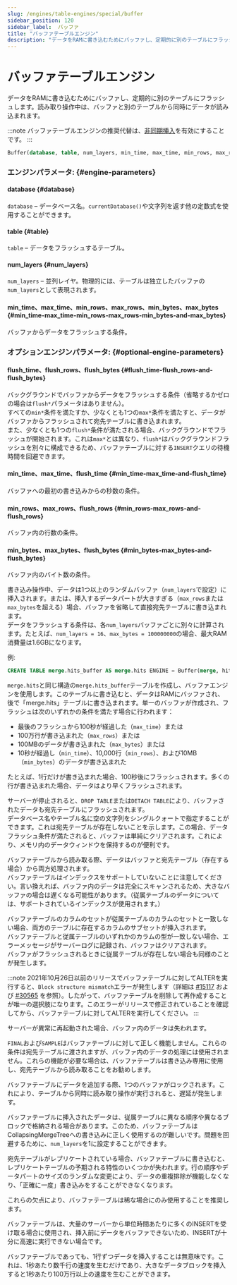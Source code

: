 ```yaml
---
slug: /engines/table-engines/special/buffer
sidebar_position: 120
sidebar_label:  バッファ
title: "バッファテーブルエンジン"
description: "データをRAMに書き込むためにバッファし、定期的に別のテーブルにフラッシュします。読み取り操作中は、バッファと別のテーブルから同時にデータが読み込まれます。"
---
```



# バッファテーブルエンジン

データをRAMに書き込むためにバッファし、定期的に別のテーブルにフラッシュします。読み取り操作中は、バッファと別のテーブルから同時にデータが読み込まれます。

:::note
バッファテーブルエンジンの推奨代替は、[非同期挿入](/guides/best-practices/asyncinserts.md)を有効にすることです。
:::

``` sql
Buffer(database, table, num_layers, min_time, max_time, min_rows, max_rows, min_bytes, max_bytes [,flush_time [,flush_rows [,flush_bytes]]])
```

### エンジンパラメータ: {#engine-parameters}

#### database {#database}

`database` – データベース名。`currentDatabase()`や文字列を返す他の定数式を使用することができます。

#### table {#table}

`table` – データをフラッシュするテーブル。

#### num_layers {#num_layers}

`num_layers` – 並列レイヤ。物理的には、テーブルは独立したバッファの`num_layers`として表現されます。

#### min_time、max_time、min_rows、max_rows、min_bytes、max_bytes {#min_time-max_time-min_rows-max_rows-min_bytes-and-max_bytes}

バッファからデータをフラッシュする条件。

### オプションエンジンパラメータ: {#optional-engine-parameters}

#### flush_time、flush_rows、flush_bytes {#flush_time-flush_rows-and-flush_bytes}

バックグラウンドでバッファからデータをフラッシュする条件（省略するかゼロの場合は`flush*`パラメータはありません）。  
すべての`min*`条件を満たすか、少なくとも1つの`max*`条件を満たすと、データがバッファからフラッシュされて宛先テーブルに書き込まれます。  
また、少なくとも1つの`flush*`条件が満たされる場合、バックグラウンドでフラッシュが開始されます。これは`max*`とは異なり、`flush*`はバックグラウンドフラッシュを別々に構成できるため、バッファテーブルに対する`INSERT`クエリの待機時間を回避できます。

#### min_time、max_time、flush_time {#min_time-max_time-and-flush_time}

バッファへの最初の書き込みからの秒数の条件。

#### min_rows、max_rows、flush_rows {#min_rows-max_rows-and-flush_rows}

バッファ内の行数の条件。

#### min_bytes、max_bytes、flush_bytes {#min_bytes-max_bytes-and-flush_bytes}

バッファ内のバイト数の条件。  

書き込み操作中、データは1つ以上のランダムバッファ（`num_layers`で設定）に挿入されます。または、挿入するデータパートが大きすぎる（`max_rows`または`max_bytes`を超える）場合、バッファを省略して直接宛先テーブルに書き込まれます。  
データをフラッシュする条件は、各`num_layers`バッファごとに別々に計算されます。たとえば、`num_layers = 16`、`max_bytes = 100000000`の場合、最大RAM消費量は1.6GBになります。

例:

``` sql
CREATE TABLE merge.hits_buffer AS merge.hits ENGINE = Buffer(merge, hits, 1, 10, 100, 10000, 1000000, 10000000, 100000000)
```

`merge.hits`と同じ構造の`merge.hits_buffer`テーブルを作成し、バッファエンジンを使用します。このテーブルに書き込むと、データはRAMにバッファされ、後で「merge.hits」テーブルに書き込まれます。単一のバッファが作成され、フラッシュは次のいずれかの条件を満たす場合に行われます：
- 最後のフラッシュから100秒が経過した（`max_time`）または
- 100万行が書き込まれた（`max_rows`）または
- 100MBのデータが書き込まれた（`max_bytes`）または
- 10秒が経過し（`min_time`）、10,000行（`min_rows`）、および10MB（`min_bytes`）のデータが書き込まれた

たとえば、1行だけが書き込まれた場合、100秒後にフラッシュされます。多くの行が書き込まれた場合、データはより早くフラッシュされます。 

サーバーが停止されると、`DROP TABLE`または`DETACH TABLE`により、バッファされたデータも宛先テーブルにフラッシュされます。  
データベース名やテーブル名に空の文字列をシングルクォートで指定することができます。これは宛先テーブルが存在しないことを示します。この場合、データフラッシュ条件が満たされると、バッファは単純にクリアされます。これにより、メモリ内のデータウィンドウを保持するのが便利です。

バッファテーブルから読み取る際、データはバッファと宛先テーブル（存在する場合）から両方処理されます。  
バッファテーブルはインデックスをサポートしていないことに注意してください。言い換えれば、バッファ内のデータは完全にスキャンされるため、大きなバッファの場合は遅くなる可能性があります。（従属テーブルのデータについては、サポートされているインデックスが使用されます。）

バッファテーブルのカラムのセットが従属テーブルのカラムのセットと一致しない場合、両方のテーブルに存在するカラムのサブセットが挿入されます。  
バッファテーブルと従属テーブルのいずれかのカラムの型が一致しない場合、エラーメッセージがサーバーログに記録され、バッファはクリアされます。  
バッファがフラッシュされるときに従属テーブルが存在しない場合も同様のことが発生します。

:::note
2021年10月26日以前のリリースでバッファテーブルに対してALTERを実行すると、`Block structure mismatch`エラーが発生します（詳細は [#15117](https://github.com/ClickHouse/ClickHouse/issues/15117) および [#30565](https://github.com/ClickHouse/ClickHouse/pull/30565) を参照）。したがって、バッファテーブルを削除して再作成することが唯一の選択肢になります。このエラーがリリースで修正されていることを確認してから、バッファテーブルに対してALTERを実行してください。
:::

サーバーが異常に再起動された場合、バッファ内のデータは失われます。

`FINAL`および`SAMPLE`はバッファテーブルに対して正しく機能しません。これらの条件は宛先テーブルに渡されますが、バッファ内のデータの処理には使用されません。これらの機能が必要な場合は、バッファテーブルは書き込み専用に使用し、宛先テーブルから読み取ることをお勧めします。

バッファテーブルにデータを追加する際、1つのバッファがロックされます。これにより、テーブルから同時に読み取り操作が実行されると、遅延が発生します。

バッファテーブルに挿入されたデータは、従属テーブルに異なる順序や異なるブロックで格納される場合があります。このため、バッファテーブルはCollapsingMergeTreeへの書き込みに正しく使用するのが難しいです。問題を回避するために、`num_layers`を1に設定することができます。

宛先テーブルがレプリケートされている場合、バッファテーブルに書き込むと、レプリケートテーブルの予期される特性のいくつかが失われます。行の順序やデータパートのサイズのランダムな変更により、データの重複排除が機能しなくなり、「正確に一度」書き込みをすることができなくなります。

これらの欠点により、バッファテーブルは稀な場合にのみ使用することを推奨します。

バッファテーブルは、大量のサーバーから単位時間あたりに多くのINSERTを受け取る場合に使用され、挿入前にデータをバッファできないため、INSERTが十分に高速に実行できない場合です。

バッファテーブルであっても、1行ずつデータを挿入することは無意味です。これは、1秒あたり数千行の速度を生むだけであり、大きなデータブロックを挿入すると1秒あたり100万行以上の速度を生むことができます。
